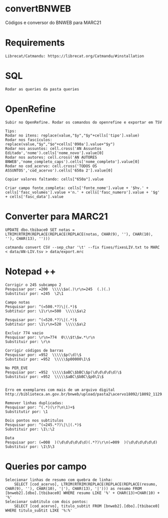 # convertBNWEB
Códigos e conversor do BNWEB para MARC21

# Requirements 

    Librecat/Catmandu: https://librecat.org/Catmandu/#installation

# SQL 

    Rodar as queries da pasta queries

# OpenRefine

    Subir no OpenRefine. Rodar os comandos do openrefine e exportar em TSV

    Tips:
    Rodar no itens: replace(value,"$y","$y"+cells['tipo'].value)
    Rodar nos fascículos: replace(value,"$y","$o"+cells['090a'].value+"$y")
    Rodar nos assuntos: cell.cross('AN Assuntos Editado','nome').cells['nome_novo'].value[0]
    Rodar nos autores: cell.cross('AN AUTORES BNWEB','nome_completo_caps').cells['nome_completo'].value[0]
    Rodar no cod_acervo: cell.cross('TODOS OS ASSUNTOS','cod_acervo').cells['650a 2'].value[0]

    Copiar valores faltando: cells["650a"].value

    Criar campo fonte_completa: cells['fonte_nome'].value + '$hv.' + cells['fasc_volumes'].value +'n.' + cells['fasc_numero'].value + '$g' + cells['fasc_data'].value 


# Converter para MARC21

    UPDATE dbo.tbibace0 SET notas = LTRIM(RTRIM(REPLACE(REPLACE(REPLACE(notas, CHAR(9), ''), CHAR(10), ''), CHAR(13), '')))
    
    catmandu convert CSV --sep_char '\t' --fix fixes/fixesLIV.txt to MARC < data/AN-LIV.tsv > data/export.mrc

# Notepad ++

    Corrigir o 245 subcampo 2
    Pesquisar por: =200  \\\\\$a(.)\r\n=245  (.)(.)
    Substituir por: =245  \2\1

    Campo notas
    Pesquisar por: ^(=500.*?)\|(.*)$
    Subtituir por: \1\r\n=500  \\\\\$a\2

    Pesquisar por: ^(=520.*?)\|(.*)$
    Subtituir por: \1\r\n=520  \\\\\$a\2

    Excluir 774 vazio
    Pesquisar por: \r\n=774  0\\\$t\$w.*\r\n
    Substituir por: \r\n

    Corrigir códigos de barras
    Pesquisar por: =952  \\\\\$p(\d)\$
    Substituir por: =952  \\\\\$p00000\1\$
    
    No PER_EVE
    Pesquisar por: =952  \\\\\$aBC\$bBC\$p(\d\d\d\d\d)\$
    Substituir por: =952  \\\\\$aBC\$bBC\$p0\1\$
    

    Erro em exemplares com mais de um arquivo digital
    http://biblioteca.an.gov.br/bnweb/upload/pasta2\acervo18092/18092_1129.pdf

    Remover linhas duplicadas:
    Pesquisar por: ^(.*)(\r?\n\1)+$
    Substitutir por: \1

    Dois pontos nos subtitulos
    Pesquisar por: ^(=245.*?)\|\|(.*)$
    Substituir por: \1\:\2

    Data
    Pesquisar por: (=008  )(\d\d\d\d\d\d)(.*?)\r\n(=009  )(\d\d\d\d\d\d)
    Substituir por: \1\5\3

# Queries por campo

    Selecionar linhas de resumo com quebra de linha: 
        SELECT [cod_acervo], LTRIM(RTRIM(REPLACE(REPLACE(REPLACE(resumo, CHAR(9), ''), CHAR(10), '|'), CHAR(13), '|'))) as resumo FROM [bnweb2].[dbo].[tbibace0] WHERE resumo LIKE '%' + CHAR(13)+CHAR(10) + '%'
    Selecionar subtitulo com dois pontos: 
        SELECT [cod_acervo], titulo_subtit FROM [bnweb2].[dbo].[tbibace0] WHERE titulo_subtit LIKE '%:%'
